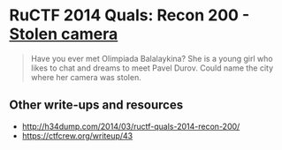 # RuCTF 2014 Quals: Recon 200 - [Stolen camera](https://github.com/HackerDom/ructf-2014-quals/tree/master/tasks/stolen_camera)

> Have you ever met Olimpiada Balalaykina?
> She is a young girl who likes to chat and dreams to meet Pavel Durov.
> Сould name the city where her camera was stolen.

## Other write-ups and resources

* <http://h34dump.com/2014/03/ructf-quals-2014-recon-200/>
* <https://ctfcrew.org/writeup/43>

